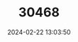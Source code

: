 ---
title: "30468"
category: "Drimys confertifolia"
draft: false
date: 2024-02-22 13:03:50
languages:
  Spanish; Castilian: ["Canelo de Juan Fernández"]
---
